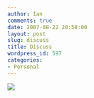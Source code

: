 ```yaml
---
author: Ian
comments: true
date: 2007-08-22 20:58:00
layout: post
slug: discuss
title: Discuss
wordpress_id: 597
categories:
- Personal
---
```


<img src="http://www.marmablue.co.uk/images/random/vegeta.jpg">
